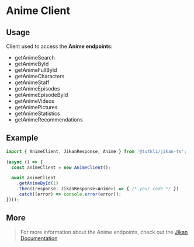 # Anime Client

## Usage

Client used to access the **Anime endpoints**:

- getAnimeSearch
- getAnimeById
- getAnimeFullById
- getAnimeCharacters
- getAnimeStaff
- getAnimeEpisodes
- getAnimeEpisodeById
- getAnimeVideos
- getAnimePictures
- getAnimeStatistics
- getAnimeRecommendations

## Example

```ts
import { AnimeClient, JikanResponse, Anime } from '@tutkli/jikan-ts';

(async () => {
  const animeClient = new AnimeClient();

  await animeClient
    .getAnimeById(1)
    .then((response: JikanResponse<Anime>) => { /* your code */ })
    .catch((error) => console.error(error));
})();
```

## More

> For more information about the Anime endpoints, check out the [Jikan Documentation](https://docs.api.jikan.moe/#tag/anime)
